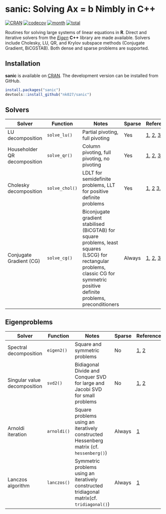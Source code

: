 
sanic: Solving Ax = b Nimbly in C++
=======

[![CRAN](http://www.r-pkg.org/badges/version/sanic)](http://cran.r-project.org/package=sanic)
[![codecov](https://codecov.io/gh/nk027/sanic/branch/master/graph/badge.svg)](https://codecov.io/gh/nk027/sanic)
[![month](http://cranlogs.r-pkg.org/badges/sanic)](http://www.r-pkg.org/pkg/sanic)
[![total](http://cranlogs.r-pkg.org/badges/grand-total/sanic)](http://www.r-pkg.org/pkg/sanic)

Routines for solving large systems of linear equations in **R**. Direct and iterative solvers from the [*Eigen*](https://eigen.tuxfamily.org) **C++** library are made available. Solvers include Cholesky, LU, QR, and Krylov subspace methods (Conjugate Gradient, BiCGSTAB). Both dense and sparse problems are supported.

Installation
-------

**sanic** is available on [CRAN](https://CRAN.R-project.org/package=sanic). The development version can be installed from GitHub.
``` r
install.packages("sanic")
devtools::install_github("nk027/sanic")
```

Solvers
-------

Solver | Function | Notes | Sparse | Reference
--- | --- | --- | --- | ---
LU decomposition | `solve_lu()` | Partial pivoting, full pivoting | Yes | [1](https://eigen.tuxfamily.org/dox/classEigen_1_1PartialPivLU), [2](https://eigen.tuxfamily.org/dox/classEigen_1_1FullPivLU), [3](https://eigen.tuxfamily.org/dox/classEigen_1_1SparseLU)
Householder QR decomposition | `solve_qr()` | Column pivoting, full pivoting, no pivoting | Yes | [1](https://eigen.tuxfamily.org/dox/classEigen_1_1ColPivHouseholderQR), [2](https://eigen.tuxfamily.org/dox/classEigen_1_1FullPivLU), [3](https://eigen.tuxfamily.org/dox/classEigen_1_1HouseholderQR), [4](https://eigen.tuxfamily.org/dox/classEigen_1_1SparseQR)
Cholesky decomposition | `solve_chol()` | LDLT for semidefinite problems, LLT for positive definite problems | Yes | [1](https://eigen.tuxfamily.org/dox/classEigen_1_1LDLT), [2](https://eigen.tuxfamily.org/dox/classEigen_1_1LLT) [3](https://eigen.tuxfamily.org/dox/classEigen_1_1SimplicialLDLT), [4](https://eigen.tuxfamily.org/dox/classEigen_1_1SimplicialLLT)
Conjugate Gradient (CG) | `solve_cg()` | Biconjugate gradient stabilised (BiCGTAB) for square problems, least squares (LSCG) for rectangular problems, classic CG for symmetric positive definite problems, preconditioners | Always | [1](https://eigen.tuxfamily.org/dox/classEigen_1_1BiCGSTAB), [2](https://eigen.tuxfamily.org/dox/classEigen_1_1LeastSquaresConjugateGradient), [3](https://eigen.tuxfamily.org/dox/classEigen_1_1ConjugateGradient)

Eigenproblems
--------

Solver | Function | Notes | Sparse | Reference
--- | --- | --- | --- | ---
Spectral decomposition | `eigen2()` | Square and symmetric problems | No | [1](https://eigen.tuxfamily.org/dox/classEigen_1_1EigenSolver), [2](https://eigen.tuxfamily.org/dox/classEigen_1_1SelfAdjointEigenSolver)
Singular value decomposition | `svd2()` | Bidiagonal Divide and Conquer SVD for large and Jacobi SVD for small problems | No | [1](https://eigen.tuxfamily.org/dox/classEigen_1_1BDCSVD), [2](https://eigen.tuxfamily.org/dox/classEigen_1_1JacobiSVD)
Arnoldi iteration | `arnoldi()` | Square problems using an iteratively constructed Hessenberg matrix (cf. `hessenberg()`) | Always | [1](https://en.wikipedia.org/wiki/Arnoldi_iteration)
Lanczos algorithm | `lanczos()` | Symmetric problems using an iteratively constructed tridiagonal matrix(cf. `tridiagonal()`) | Always | [1](https://en.wikipedia.org/wiki/Lanczos_algorithm)
